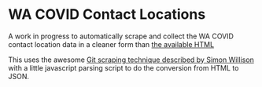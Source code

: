 WA COVID Contact Locations
==========================

A work in progress to automatically scrape and collect the WA COVID contact location data in a cleaner form than [the available HTML](https://www.wa.gov.au/government/covid-19-coronavirus/covid-19-coronavirus-locations-visited-confirmed-cases)

This uses the awesome [Git scraping technique described by Simon Willison](https://simonwillison.net/2020/Oct/9/git-scraping/) with a little javascript parsing script to do the conversion from HTML to JSON.
